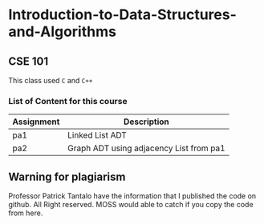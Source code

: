 # Introduction-to-Data-Structures-and-Algorithms

## CSE 101

This class used `C` and `C++`

### List of Content for this course
| Assignment | Description |
| ----------- | ----------- |
| pa1 | Linked List ADT |
| pa2 | Graph ADT using adjacency List from pa1 |



## Warning for plagiarism
Professor Patrick Tantalo have the information that I published the code on github. All Right reserved. MOSS would able to catch if you copy the code from here.